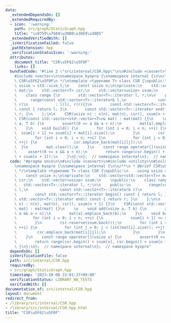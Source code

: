```yaml
---
data:
  _extendedDependsOn: []
  _extendedRequiredBy:
  - icon: ':warning:'
    path: src/graph/StaticGraph.hpp
    title: "\u9759\u7684\u30B0\u30E9\u30D5"
  _extendedVerifiedWith: []
  _isVerificationFailed: false
  _pathExtension: hpp
  _verificationStatusIcon: ':warning:'
  attributes:
    document_title: "CSR\u5F62\u5F0F"
    links: []
  bundledCode: "#line 2 \"src/internal/CSR.hpp\"\n\n#include <cassert>\n#include <utility>\n\
    #include <vector>\n\nnamespace kyopro {\nnamespace internal {\n\n/**\n * @brief\
    \ CSR\u5F62\u5F0F\n */\ntemplate <typename T> class CSR {\npublic:\n    using\
    \ usize = std::size_t;\n    const usize n;\n\nprivate:\n    std::vector<std::vector<T>>\
    \ mat;\n    std::vector<T> csr;\n    std::vector<usize> ssum;\n    \npublic:\n\
    \    class range {\n        std::vector<T>::iterator l, r;\n\n    public:\n  \
    \      range(const std::vector<T>::iterator& l,\n              const std::vector<T>::iterator&\
    \ r)\n            : l(l), r(r){}\n        const std::vector<T>::iterator begin()\
    \ const { return l; }\n        const std::vector<T>::iterator end() const { return\
    \ r; }\n    };\n\n    CSR(usize n) : n(n), mat(n), csr(), ssum(n + 1) {}\n   \
    \ CSR(const std::vector<std::vector<T>>& mat) : mat(mat) {}\n    \n    void add(usize\
    \ a, T b) {\n        assert(0 <= a && a < n);\n        mat[a].emplace_back(b);\n\
    \    }\n    void build() {\n        for (int i = 0; i < n; ++i) {\n          \
    \  ssum[i + 1] += ssum[i] + mat[i].size();\n        }\n        csr.reserve(ssum.back());\n\
    \        for (int i = 0; i < n; ++i) {\n            for (int j = 0; j < (int)mat[i].size();\
    \ ++j) {\n                csr.emplace_back(mat[i][j]);\n            }\n      \
    \  }\n        mat.clear();\n    }\n    const range operator[](usize x) {\n   \
    \     assert(0 <= x && x < n);\n        return range(csr.begin() + ssum[x], csr.begin()\
    \ + ssum[x + 1]);\n    }\n};\n};  // namespace internal\n};  // namespace kyopro\n"
  code: "#pragma once\n\n#include <cassert>\n#include <utility>\n#include <vector>\n\
    \nnamespace kyopro {\nnamespace internal {\n\n/**\n * @brief CSR\u5F62\u5F0F\n\
    \ */\ntemplate <typename T> class CSR {\npublic:\n    using usize = std::size_t;\n\
    \    const usize n;\n\nprivate:\n    std::vector<std::vector<T>> mat;\n    std::vector<T>\
    \ csr;\n    std::vector<usize> ssum;\n    \npublic:\n    class range {\n     \
    \   std::vector<T>::iterator l, r;\n\n    public:\n        range(const std::vector<T>::iterator&\
    \ l,\n              const std::vector<T>::iterator& r)\n            : l(l), r(r){}\n\
    \        const std::vector<T>::iterator begin() const { return l; }\n        const\
    \ std::vector<T>::iterator end() const { return r; }\n    };\n\n    CSR(usize\
    \ n) : n(n), mat(n), csr(), ssum(n + 1) {}\n    CSR(const std::vector<std::vector<T>>&\
    \ mat) : mat(mat) {}\n    \n    void add(usize a, T b) {\n        assert(0 <=\
    \ a && a < n);\n        mat[a].emplace_back(b);\n    }\n    void build() {\n \
    \       for (int i = 0; i < n; ++i) {\n            ssum[i + 1] += ssum[i] + mat[i].size();\n\
    \        }\n        csr.reserve(ssum.back());\n        for (int i = 0; i < n;\
    \ ++i) {\n            for (int j = 0; j < (int)mat[i].size(); ++j) {\n       \
    \         csr.emplace_back(mat[i][j]);\n            }\n        }\n        mat.clear();\n\
    \    }\n    const range operator[](usize x) {\n        assert(0 <= x && x < n);\n\
    \        return range(csr.begin() + ssum[x], csr.begin() + ssum[x + 1]);\n   \
    \ }\n};\n};  // namespace internal\n};  // namespace kyopro"
  dependsOn: []
  isVerificationFile: false
  path: src/internal/CSR.hpp
  requiredBy:
  - src/graph/StaticGraph.hpp
  timestamp: '2023-10-08 22:01:37+09:00'
  verificationStatus: LIBRARY_NO_TESTS
  verifiedWith: []
documentation_of: src/internal/CSR.hpp
layout: document
redirect_from:
- /library/src/internal/CSR.hpp
- /library/src/internal/CSR.hpp.html
title: "CSR\u5F62\u5F0F"
---
```


